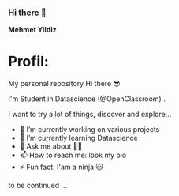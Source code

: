 ### Hi there 👋


**Mehmet Yildiz** 

# Profil:
My personal repository
Hi there 😎

I'm Student in Datascience (@OpenClassroom) .

I want to try a lot of things, discover and explore...

- 🔭 I’m currently working on various projects
- 🌱 I’m currently learning Datascience
- 💬 Ask me about 🤷‍♂️
- 📫 How to reach me: look my bio 
- ⚡ Fun fact: I'am a ninja 🐱‍

to be continued ...
